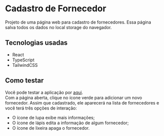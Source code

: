 # Cadastro de Fornecedor

Projeto de uma página web para cadastro de fornecedores. Essa página salva todos os dados no local storage do navegador.

## Tecnologias usadas
- React
- TypeScript
- TailwindCSS

## Como testar

Você pode testar a aplicação por [aqui](https://cadastro-de-fornecedor.vercel.app/).<br>
Com a página aberta, clique no ícone verde para adicionar um novo fornecedor. Assim que cadastrado, ele aparecerá na lista de fornecedores e você terá três opções de interação:
- O ícone de lupa exibe mais informações;<br>
- O ícone de lápis edita a informação de algum fornecedor;<br>
- O ícone de lixeira apaga o fornecedor.<br>